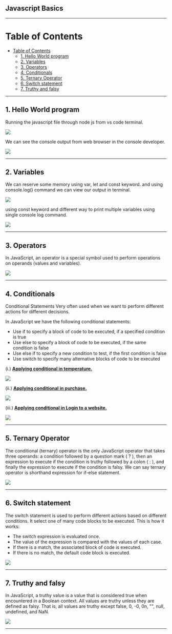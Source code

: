 ## Javascript Basics 

<hr/>

# Table of Contents
- [Table of Contents](#table-of-contents)
  - [1. Hello World program](#1-hello-world-program)
  - [2. Variables](#2-variables)
  - [3. Operators](#3-operators)
  - [4. Conditionals](#4-conditionals)
  - [5. Ternary Operator](#5-ternary-operator)
  - [6. Switch statement](#6-switch-statement)
  - [7. Truthy and falsy](#7-truthy-and-falsy)

<hr/>

## 1. Hello World program

Running the javascript file through node js from vs code terminal.

![](./Output/01.Hello.jpg)

We can see the console output from web browser in the console developer. 

![](./Output/01.Hello1.jpg)

<hr/>

## 2. Variables

We can reserve some memory using var, let and const keyword. and using console.log() command we can view our output in terminal.

![](./Output/02.Variables.jpg)

using const keyword and different way to print multiple variables using single console log command.

![](./Output/03.Variables2.jpg)

<hr/>

## 3. Operators

In JavaScript, an operator is a special symbol used to perform operations on operands (values and variables). 

![](Output/04.Operators.jpg)

<hr/>

## 4. Conditionals

Conditional Statements Very often used when we want to perform different actions for different decisions.

In JavaScript we have the following conditional statements:

- Use if to specify a block of code to be executed, if a specified condition is true
- Use else to specify a block of code to be executed, if the same condition is false
- Use else if to specify a new condition to test, if the first condition is false
- Use switch to specify many alternative blocks of code to be executed

(i.)  <ins>**Applying conditional in temperature.**</ins>

![](Output/05.Conditional.jpg)

(ii.)  <ins>**Applying conditional in purchase.**</ins>

![](Output/06.ConditionalPurchase.jpg)

(iii.)  <ins>**Applying conditional in Login to a website.**</ins>

![](Output/07.ConditionalLogin.jpg)

<hr/>

## 5. Ternary Operator  

The conditional (ternary) operator is the only JavaScript operator that takes three operands: a condition followed by a question mark ( ? ), then an expression to execute if the condition is truthy followed by a colon ( : ), and finally the expression to execute if the condition is falsy. We can say ternary operator is shorthand expression for if-else statement.

![](Output/08.TernaryOperators.jpg)

<hr/>

## 6. Switch statement

The switch statement is used to perform different actions based on different conditions. It select one of many code blocks to be executed.
This is how it works:

- The switch expression is evaluated once.
- The value of the expression is compared with the values of each case.
- If there is a match, the associated block of code is executed.
- If there is no match, the default code block is executed.

![](Output/09.Switch.jpg)

<hr/>

## 7. Truthy and falsy

In JavaScript, a truthy value is a value that is considered true when encountered in a Boolean context. All values are truthy unless they are defined as falsy. That is, all values are truthy except false, 0, -0, 0n, "", null, undefined, and NaN.

![](Output/10.TruthyAndFalsy.jpg)

<hr/>

